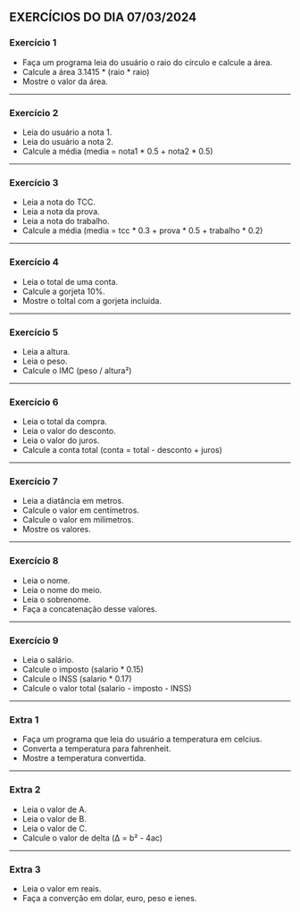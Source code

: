 ## EXERCÍCIOS DO DIA 07/03/2024

### Exercício 1 

- Faça um programa leia do usuário o raio do círculo e calcule a área.
- Calcule a área 3.1415 * (raio * raio)
- Mostre o valor da área.
<hr>

### Exercício 2 

- Leia do usuário a nota 1.
- Leia do usuário a nota 2.
- Calcule a média (media = nota1 * 0.5 + nota2 * 0.5)
<hr>

### Exercício 3 

- Leia a nota do TCC.
- Leia a nota da prova.
- Leia a nota do trabalho.
- Calcule a média (media = tcc * 0.3 + prova * 0.5 + trabalho * 0.2)
<hr>

### Exercício 4 

- Leia o total de uma conta.
- Calcule a gorjeta 10%.
- Mostre o toltal com a gorjeta incluida.
<hr>

### Exercício 5 

- Leia a altura.
- Leia o peso.
- Calcule o IMC (peso / altura²)
<hr>

### Exercício 6 

- Leia o total da compra.
- Leia o valor do desconto.
- Leia o valor do juros.
- Calcule a conta total (conta = total - desconto + juros)
<hr>

### Exercício 7 

- Leia a diatância em metros.
- Calcule o valor em centímetros.
- Calcule o valor em milímetros.
- Mostre os valores.
<hr>

### Exercício 8 

- Leia o nome.
- Leia o nome do meio.
- Leia o sobrenome.
- Faça a concatenação desse valores.
<hr>

### Exercício 9 

- Leia o salário.
- Calcule o imposto (salario * 0.15)
- Calcule o INSS (salario * 0.17)
- Calcule o valor total (salario - imposto - INSS)
<hr>

### Extra 1 

- Faça um programa que leia do usuário a temperatura em celcius.
- Converta a temperatura para fahrenheit.
- Mostre a temperatura convertida.
<hr>

### Extra 2 

- Leia o valor de A.
- Leia o valor de B.
- Leia o valor de C.
- Calcule o valor de delta (Δ = b² - 4ac)
<hr>

### Extra 3 

- Leia o valor em reais.
- Faça a converção em dolar, euro, peso e ienes.
